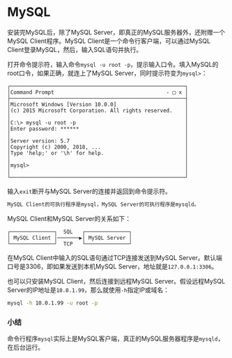 # MySQL

安装完MySQL后，除了MySQL Server，即真正的MySQL服务器外，还附赠一个MySQL Client程序。MySQL Client是一个命令行客户端，可以通过MySQL Client登录MySQL，然后，输入SQL语句并执行。

打开命令提示符，输入命令`mysql -u root -p`，提示输入口令。填入MySQL的root口令，如果正确，就连上了MySQL Server，同时提示符变为`mysql>`：

```ascii
┌────────────────────────────────────────────────────────┐
│Command Prompt                                    - □ x │
├────────────────────────────────────────────────────────┤
│Microsoft Windows [Version 10.0.0]                      │
│(c) 2015 Microsoft Corporation. All rights reserved.    │
│                                                        │
│C:\> mysql -u root -p                                   │
│Enter password: ******                                  │
│                                                        │
│Server version: 5.7                                     │
│Copyright (c) 2000, 2018, ...                           │
│Type 'help;' or '\h' for help.                          │
│                                                        │
│mysql>                                                  │
│                                                        │
└────────────────────────────────────────────────────────┘
```

输入`exit`断开与MySQL Server的连接并返回到命令提示符。

```alert type=tip title=提示
MySQL Client的可执行程序是mysql，MySQL Server的可执行程序是mysqld。
```

MySQL Client和MySQL Server的关系如下：

```ascii
┌──────────────┐  SQL   ┌──────────────┐
│ MySQL Client │───────▶│ MySQL Server │
└──────────────┘  TCP   └──────────────┘
```

在MySQL Client中输入的SQL语句通过TCP连接发送到MySQL Server。默认端口号是3306，即如果发送到本机MySQL Server，地址就是`127.0.0.1:3306`。

也可以只安装MySQL Client，然后连接到远程MySQL Server。假设远程MySQL Server的IP地址是`10.0.1.99`，那么就使用`-h`指定IP或域名：

```bash
mysql -h 10.0.1.99 -u root -p
```

### 小结

命令行程序`mysql`实际上是MySQL客户端，真正的MySQL服务器程序是`mysqld`，在后台运行。
